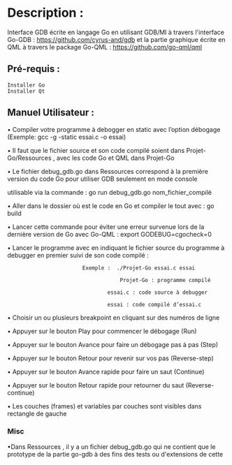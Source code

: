 # Description :

Interface GDB écrite en langage Go  en utilisant GDB/MI à travers l'interface  Go-GDB : https://github.com/cyrus-and/gdb et la partie graphique écrite en QML à travers le package Go-QML : https://github.com/go-qml/qml
				
## Pré-requis : 
	Installer Go
	Installer Qt
				


## Manuel Utilisateur :

•	Compiler votre programme à debogger en static avec l’option débogage (Exemple: gcc -g -static essai.c -o essai)

•	Il faut que le fichier source et son code compilé soient dans Projet-Go/Ressources , avec les code Go et QML dans Projet-Go
	
•	Le fichier debug_gdb.go dans Ressources correspond à la première version du code Go pour utiliser GDB seulement en mode console 
	
utilisable via la commande : go run debug_gdb.go  nom_fichier_compilé

•	Aller dans le dossier où est le code en Go et compiler le tout avec : go build

•	Lancer cette commande pour éviter une erreur survenue lors de la dernière version de Go avec Go-QML : export GODEBUG=cgocheck=0

•	Lancer le programme avec en indiquant le fichier source du programme à debugger en premier suivi de son code compilé : 
						
							Exemple :  ./Projet-Go essai.c essai
															
								        Projet-Go : programme compilé
														
									essai.c : code source à debugger
														
									essai : code compilé d’essai.c
 

•	Choisir un ou plusieurs breakpoint en cliquant sur des numéros de ligne 

•	Appuyer sur le bouton Play pour commencer le débogage (Run)

•	Appuyer sur le bouton Avance pour faire un débogage pas à pas (Step)

•	 Appuyer sur le bouton Retour pour revenir sur vos pas (Reverse-step)

•	Appuyer sur le bouton Avance rapide pour faire un saut (Continue)

•	Appuyer sur le bouton Retour rapide pour retourner du saut (Reverse-continue)

•	Les couches (frames) et variables par couches sont visibles dans rectangle de gauche

### Misc
•Dans Ressources , il y a un fichier debug_gdb.go qui ne contient que le prototype de la  partie go-gdb à des fins des tests ou d'extensions de cette





